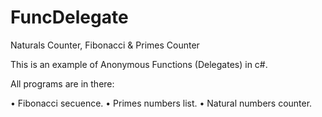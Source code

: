 # FuncDelegate
Naturals Counter, Fibonacci &amp; Primes Counter

This is an example of Anonymous Functions (Delegates) in c#.

All programs are in there:

• Fibonacci secuence.
• Primes numbers list.
• Natural numbers counter.
